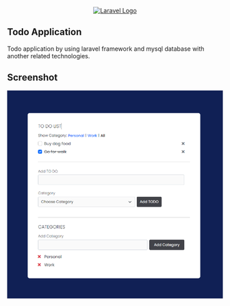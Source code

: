 <p align="center"><a href="https://laravel.com" target="_blank"><img src="https://raw.githubusercontent.com/laravel/art/master/logo-lockup/5%20SVG/2%20CMYK/1%20Full%20Color/laravel-logolockup-cmyk-red.svg" width="400" alt="Laravel Logo"></a></p>

## Todo Application 
Todo application by using laravel framework and mysql database with another related technologies.

## Screenshot
![1](https://github.com/masudncse/laravel-advance-todo-app/blob/main/screenshots/1.png)

